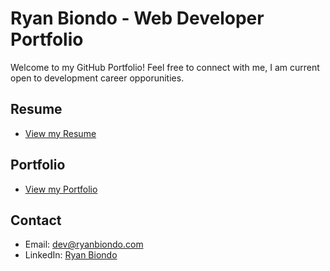 # Ryan Biondo - Web Developer Portfolio

Welcome to my GitHub Portfolio! Feel free to connect with me, I am current open to development career opporunities.

## Resume
- [View my Resume](https://ryanbiondoresume.netlify.app/)

## Portfolio
- [View my Portfolio](https://www.ryanbiondo.com/)

## Contact
- Email: dev@ryanbiondo.com
- LinkedIn: [Ryan Biondo](https://www.linkedin.com/in/ryan-biondo/)

